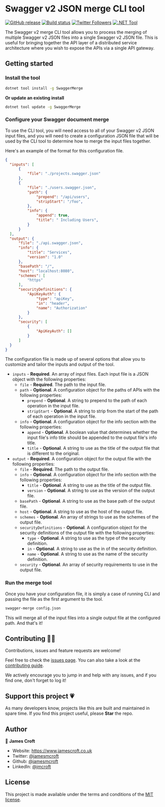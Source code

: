 # Swagger v2 JSON merge CLI tool

[![GitHub release](https://img.shields.io/github/release/jamesmcroft/swagger-merge.svg)](https://github.com/jamesmcroft/swagger-merge/releases)
[![Build status](https://github.com/jamesmcroft/swagger-merge/actions/workflows/ci.yml/badge.svg?branch=main)](https://github.com/jamesmcroft/swagger-merge/actions/workflows/ci.yml)
[![Twitter Followers](https://img.shields.io/twitter/follow/jamesmcroft?label=follow%20%40jamesmcroft&style=flat)](https://twitter.com/jamesmcroft)
[![.NET Tool](https://img.shields.io/nuget/v/SwaggerMerge)](https://www.nuget.org/packages/SwaggerMerge/)

The Swagger v2 merge CLI tool allows you to process the merging of multiple Swagger v2 JSON files into a single Swagger v2 JSON file. This is useful for bringing together the API layer of a distributed service architecture where you wish to expose the APIs via a single API gateway.

## Getting started

### Install the tool

```bash
dotnet tool install -g SwaggerMerge
```

**Or update an existing install**

```bash
dotnet tool update -g SwaggerMerge
```

### Configure your Swagger document merge

To use the CLI tool, you will need access to all of your Swagger v2 JSON input files, and you will need to create a configuration JSON file that will be used by the CLI tool to determine how to merge the input files together.

Here's an example of the format for this configuration file.

```json
{
  "inputs": [
      {
          "file": "./projects.swagger.json"
      },
      {
          "file": "./users.swagger.json",
          "path": {
              "prepend": "/api/users",
              "stripStart": "/foo",
          },
          "info": {
              "append": true,
              "title": " Including Users",
          }
      }
  ],
  "output": {
      "file": "./api.swagger.json",
      "info": {
          "title": "Services",
          "version": "1.0"
      },
      "basePath": "/",
      "host": "localhost:8080",
      "schemes": [
          "https"
      ],
      "securityDefinitions": {
          "ApiKeyAuth": {
              "type": "apiKey",
              "in": "header",
              "name": "Authorization"
          }
      },
      "security": [
          {
              "ApiKeyAuth": []
          }
      ]  
  }
}
```

The configuration file is made up of several options that allow you to customize and tailor the inputs and output of the tool.

- `inputs` - **Required**. An array of input files. Each input file is a JSON object with the following properties:
  - `file` - **Required**. The path to the input file.
  - `path` - **Optional**. A configuration object for the paths of APIs with the following properties:
    - `prepend` - **Optional**. A string to prepend to the path of each operation in the input file.
    - `stripStart` - **Optional**. A string to strip from the start of the path of each operation in the input file.
  - `info` - **Optional**. A configuration object for the info section with the following properties:
    - `append` - **Optional**. A boolean value that determines whether the input file's info title should be appended to the output file's info title.
    - `title` - **Optional**. A string to use as the title of the output file that is different to the original.
- `output` - **Required**. A configuration object for the output file with the following properties:
  - `file` - **Required**. The path to the output file.
  - `info` - **Optional**. A configuration object for the info section with the following properties:
    - `title` - **Optional**. A string to use as the title of the output file.
    - `version` - **Optional**. A string to use as the version of the output file.
  - `basePath` - **Optional**. A string to use as the base path of the output file.
  - `host` - **Optional**. A string to use as the host of the output file.
  - `schemes` - **Optional**. An array of strings to use as the schemes of the output file.
  - `securityDefinitions` - **Optional**. A configuration object for the security definitions of the output file with the following properties:
    - `type` - **Optional**. A string to use as the type of the security definition.
    - `in` - **Optional**. A string to use as the in of the security definition.
    - `name` - **Optional**. A string to use as the name of the security definition.
  - `security` - **Optional**. An array of security requirements to use in the output file.

### Run the merge tool

Once you have your configuration file, it is simply a case of running CLI and passing the file as the first argument to the tool. 

```bash
swagger-merge config.json
```

This will merge all of the input files into a single output file at the configured path. And that's it!

## Contributing 🤝🏻

Contributions, issues and feature requests are welcome!

Feel free to check the [issues page](https://github.com/jamesmcroft/swagger-merge/issues). You can also take a look at the [contributing guide](https://github.com/jamesmcroft/swagger-merge/blob/main/CONTRIBUTING.md).

We actively encourage you to jump in and help with any issues, and if you find one, don't forget to log it!

## Support this project 💗

As many developers know, projects like this are built and maintained in spare time. If you find this project useful, please **Star** the repo.

## Author

👤 **James Croft**

* Website: https://www.jamescroft.co.uk
* Twitter: [@jamesmcroft](https://twitter.com/jamesmcroft)
* Github: [@jamesmcroft](https://github.com/jamesmcroft)
* LinkedIn: [@jmcroft](https://linkedin.com/in/jmcroft)

## License

This project is made available under the terms and conditions of the [MIT license](LICENSE).
